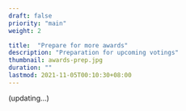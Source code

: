 ```yaml
---
draft: false
priority: "main"
weight: 2

title:  "Prepare for more awards"
description: "Preparation for upcoming votings"
thumbnail: awards-prep.jpg
duration: ""
lastmod: 2021-11-05T00:10:30+08:00
---
```


(updating...)
